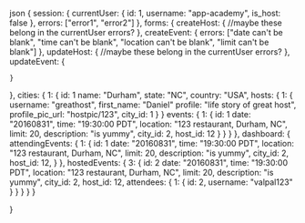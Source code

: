 json
{
  session: {
    currentUser: {
      id: 1,
      username: "app-academy",
      is_host: false
    },
    errors: ["error1", "error2"]
  },
  forms: {
    createHost: {
      //maybe these belong in the currentUser errors?
    },
    createEvent: {
      errors: ["date can't be blank", "time can't be blank", "location can't be blank", "limit can't be blank"]
    },
    updateHost: {
      //maybe these belong in the currentUser errors?
    },
    updateEvent: {

    }
  },
  cities: {
    1: {
      id: 1
      name: "Durham",
      state: "NC",
      country: "USA",
      hosts: {
        1: {
          username: "greathost",
          first_name: "Daniel"
          profile: "life story of great host",
          profile_pic_url: "hostpic/123",
          city_id: 1
        }
      }
      events: {
        1: {
          id: 1
          date: "20160831",
          time: "19:30:00 PDT",
          location: "123 restaurant, Durham, NC",
          limit: 20,
          description: "is yummy",
          city_id: 2,
          host_id: 12
        }
      }
    }
  },
  dashboard: {
    attendingEvents: {
      1: {
        id: 1
        date: "20160831",
        time: "19:30:00 PDT",
        location: "123 restaurant, Durham, NC",
        limit: 20,
        description: "is yummy",
        city_id: 2,
        host_id: 12,
      }
    },
    hostedEvents: {
      3: {
        id: 2
        date: "20160831",
        time: "19:30:00 PDT",
        location: "123 restaurant, Durham, NC",
        limit: 20,
        description: "is yummy",
        city_id: 2,
        host_id: 12,
        attendees: {
          1: {
            id: 2,
            username: "valpal123"
          }
        }
      }
    }
  }

}
